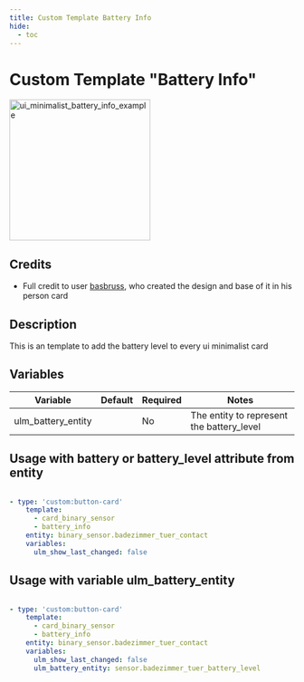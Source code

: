 ```yaml
---
title: Custom Template Battery Info
hide:
  - toc
---
```


<!-- markdownlint-disable MD046 -->

# Custom Template "Battery Info"

<img width="249" alt="ui_minimalist_battery_info_example" src="https://user-images.githubusercontent.com/63370033/184395981-7fce5840-aa76-453d-8756-39b15e36d26c.png">

## Credits

- Full credit to user [basbruss](https://github.com/basbruss), who created the design and base of it in his person card

## Description

This is an template to add the battery level to every ui minimalist card

## Variables

| Variable                                     | Default | Required | Notes                                                                    |
| -------------------------------------------- | ------- | -------- | ------------------------------------------------------------------------ |
| ulm_battery_entity                           |         | No       | The entity to represent the battery_level

## Usage with battery or battery_level attribute from entity

```yaml

- type: 'custom:button-card'
    template:
      - card_binary_sensor
      - battery_info
    entity: binary_sensor.badezimmer_tuer_contact
    variables:
      ulm_show_last_changed: false

```

## Usage with variable ulm_battery_entity

```yaml

- type: 'custom:button-card'
    template:
      - card_binary_sensor
      - battery_info
    entity: binary_sensor.badezimmer_tuer_contact
    variables:
      ulm_show_last_changed: false
      ulm_battery_entity: sensor.badezimmer_tuer_battery_level

```
